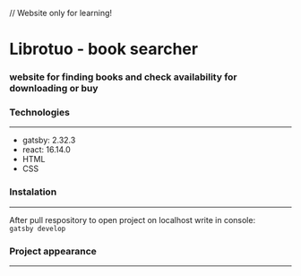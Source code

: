 // Website only for learning!
# Librotuo - book searcher
### website for finding books and check availability for downloading or buy

### Technologies

***

* gatsby: 2.32.3
* react: 16.14.0
* HTML
* CSS

### Instalation

***

After pull respository to open project on localhost write in console:  
```gatsby develop```

### Project appearance

***

